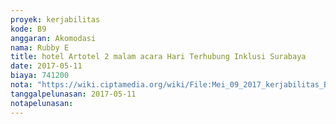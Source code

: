 ```yaml
---
proyek: kerjabilitas
kode: B9
anggaran: Akomodasi
nama: Rubby E
title: hotel Artotel 2 malam acara Hari Terhubung Inklusi Surabaya
date: 2017-05-11
biaya: 741200
nota: "https://wiki.ciptamedia.org/wiki/File:Mei_09_2017_kerjabilitas_B9_hotel_rubby.jpeg"
tanggalpelunasan: 2017-05-11
notapelunasan:
---
```

